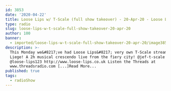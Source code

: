 ```yaml
---
id: 3853
date: '2020-04-22'
title: Loose Lips w/ T-Scale (full show takeover) - 20-Apr-20 - Loose Lips
type: radio
slug: loose-lips-w-t-scale-full-show-takeover-20-apr-20
author: 100
banner:
  - imported/loose-lips-w-t-scale-full-show-takeover-20-apr-20/image3853.jpeg
description: >-
  This Monday we&#8217;ve had Loose Lips&#8217; very own T-Scale streaming from
  Liege! A 2h musical crescendo live from the fiery city! @jef-t-scale
  @loose-lips123 http://www.loose-lips.co.uk Listen the Threads at
  www.threadsradio.com [...]Read More...
published: true
tags:
  - radioShow
---
```

